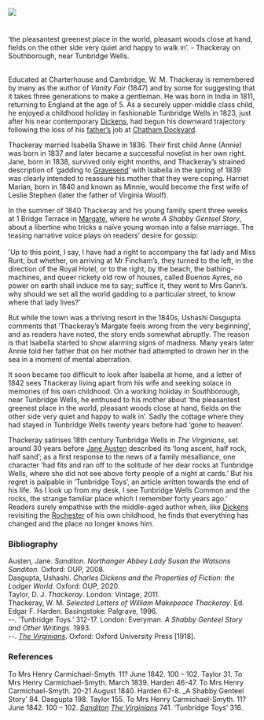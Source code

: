 <a href="https://juncture-digital.org"><img src="https://juncture-digital.org/images/ve-button.png"></a>
<param ve-config title="William Makepeace Thackeray (1811-1863)" author="Professor Carolyn Oulton" layout="vtl" 
banner="/images/banners/19c.jpg">

<param ve-entity eid="Q665489" aliases="Tunbridge Wells">


#

‘the pleasantest greenest place in the world, pleasant woods close at hand, fields on the other side very quiet and happy to walk in’. - Thackeray on Southborough, near Tunbridge Wells.
<br><br>

Educated at Charterhouse and Cambridge, W. M. Thackeray is remembered by many as the author of _Vanity Fair_ (1847) and by some for suggesting that it takes three generations to make a gentleman. He was born in India in 1811, returning to England at the age of 5. As a securely upper-middle class child, he enjoyed a childhood holiday in fashionable Tunbridge Wells in 1823,  just after his near contemporary [Dickens](/dickens), had begun his downward trajectory following the loss of his [father’s](/dickens/dickens-chatham) job at [Chatham Dockyard](/19c/19c-chatham-dockyard).

Thackeray married Isabella Shawe in 1836. Their first child Anne (Annie) was born in 1837 and later became a successful novelist in her own right. Jane, born in 1838, survived only eight months, and Thackeray’s strained description of ‘gadding to [Gravesend](/19c/19c-gravesend)’  with Isabella in the spring of 1839 was clearly intended to reassure his mother that they were coping. Harriet Marian, born in 1840 and known as Minnie, would become the first wife of Leslie Stephen (later the father of Virginia Woolf).

In the summer of 1840 Thackeray and his young family spent three weeks at 1 Bridge Terrace in [Margate](/19c/19c-margate),  where he wrote _A Shabby Genteel Story_, about a libertine who tricks a naïve young woman into a false marriage. The teasing narrative voice plays on readers’ desire for gossip:
<br><br>
'Up to this point, I say, I have had a right to accompany the fat lady and Miss Runt; but whether, on arriving at Mr Fincham’s, they turned to the left, in the direction of the Royal Hotel, or to the right, by the beach, the bathing-machines, and queer rickety old row of houses, called Buenos Ayres, no power on earth shall induce me to say; suffice it, they went to Mrs Gann’s. why should we set all the world gadding to a particular street, to know where that lady lives?'  

But while the town was a thriving resort in the 1840s, Ushashi Dasgupta comments that ‘Thackeray’s Margate feels wrong from the very beginning’,  and as readers have noted, the story ends somewhat abruptly. The reason is that Isabella started to show alarming signs of madness. Many years later Annie told her father that on her mother had attempted to drown her in the sea in a moment of mental aberration.  

It soon became too difficult to look after Isabella at home, and a letter of 1842 sees Thackeray living apart from his wife and seeking solace in memories of his own childhood. On a working holiday in Southborough, near Tunbridge Wells, he enthused to his mother about ‘the pleasantest greenest place in the world, pleasant woods close at hand, fields on the other side very quiet and happy to walk in’. Sadly the cottage where they had stayed in Tunbridge Wells twenty years before had ‘gone to heaven’.  

Thackeray satirises 18th century Tunbridge Wells in _The Virginians_, set around 30 years before [Jane Austen](/austen/austen-tunbridge-wells) described its ‘long ascent, half rock, half sand’;  as a first response to the news of a family mésalliance, one character ‘had fits and ran off to the solitude of her dear rocks at Tunbridge Wells, where she did not see above forty people of a night at cards.’  But his regret is palpable in ‘Tunbridge Toys’, an article written towards the end of his life. ‘As I look up from my desk, I see Tunbridge Wells Common and the rocks, the strange familiar place which I remember forty years ago.’  Readers surely empathise with  the middle-aged author when, like [Dickens](/dickens) revisiting the [Rochester](/dickens/dickens-medway) of his own childhood, he finds that everything has changed and the place no longer knows him.

### Bibliography 
Austen, Jane. _Sanditon_. _Northanger Abbey Lady Susan the Watsons Sanditon._ Oxford: OUP, 2008.   
Dasgupta, Ushashi. _Charles Dickens and the Properties of Fiction: the Lodger World_. Oxford: OUP, 2020.   
Taylor, D. J. _Thackeray_. London: Vintage, 2011.   
Thackeray, W. M. _Selected Letters of William Makepeace Thackeray_. Ed. Edgar F. Harden. Basingstoke: Palgrave, 1996.   
--. ‘Tunbridge Toys.’ 312-17. London: Everyman. _A Shabby Genteel Story and Other Writings_. 1993.   
--. [_The Virginians_](https://archive.org/details/in.ernet.dli.2015.207951/mode/2up?q=%22had+fits+and+ran+off+to+the+solitude+of+her%22). Oxford: Oxford University Press [1918].

### References

To Mrs Henry Carmichael-Smyth. 11? June 1842. 100 – 102.
  Taylor 31.
  To Mrs Henry Carmichael-Smyth. March 1839. Harden 46-47.
  To Mrs Henry Carmichael-Smyth. 20-21 August 1840. Harden 67-8.
_A Shabby Genteel Story’ 84.
  Dasgupta 198.
  Taylor 155.
  To Mrs Henry Carmichael-Smyth. 11? June 1842. 100 – 102.
  [_Sanditon_]( https://en.wikisource.org/wiki/Page:Austen_Sanditon_and_other_miscellanea.djvu/31)
  [_The Virginians_](https://archive.org/details/in.ernet.dli.2015.207951/mode/2up?q=%22had+fits+and+ran+off+to+the+solitude+of+her%22) 741.
  ‘Tunbridge Toys’ 316.
  
